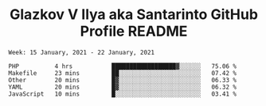 <h1 align="center">Glazkov V Ilya aka Santarinto GitHub Profile README</h1>

<!--START_SECTION:waka-->
```text
Week: 15 January, 2021 - 22 January, 2021

PHP          4 hrs           ██████████████████▓░░░░░░   75.06 % 
Makefile     23 mins         ██░░░░░░░░░░░░░░░░░░░░░░░   07.42 % 
Other        20 mins         █▓░░░░░░░░░░░░░░░░░░░░░░░   06.33 % 
YAML         20 mins         █▓░░░░░░░░░░░░░░░░░░░░░░░   06.32 % 
JavaScript   10 mins         █░░░░░░░░░░░░░░░░░░░░░░░░   03.41 % 
```
<!--END_SECTION:waka-->
